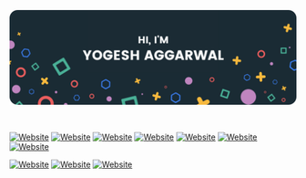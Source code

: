 [![Header](./public/header.png)](https://yogeshaggarwal.in)

<br>

[![Website](https://img.shields.io/badge/website-000000?style=for-the-badge&logo=About.me&logoColor=white)](https://yogeshaggarwal.in/)
[![Website](https://img.shields.io/badge/LinkedIn-0077B5?style=for-the-badge&logo=linkedin&logoColor=white)](https://www.linkedin.com/in/yogesh-aggarwal-90a7ab1b2/)
[![Website](https://img.shields.io/badge/Twitter-1DA1F2?style=for-the-badge&logo=twitter&logoColor=white)](https://twitter.com/YogeshDev215/)
[![Website](https://img.shields.io/badge/npm-CB3837?style=for-the-badge&logo=npm&logoColor=white)](https://www.npmjs.com/~yogesh-aggarwal)
[![Website](https://img.shields.io/badge/-Hackerrank-2EC866?style=for-the-badge&logo=HackerRank&logoColor=white)](https://www.hackerrank.com/yogeshdevaggarw1/)
[![Website](https://img.shields.io/badge/-CodeChef-5B4638?style=for-the-badge&logo=CodeChef&logoColor=white)](https://www.codechef.com/users/yogeshaggarwal/)
[![Website](https://img.shields.io/badge/Gmail-D14836?style=for-the-badge&logo=gmail&logoColor=white)](mailto:yogeshdevaggarwal@gmail.com/)

[![Website](https://img.shields.io/badge/Instagram-E4405F?style=for-the-badge&logo=instagram&logoColor=white)](https://www.instagram.com/developer.exe/)
[![Website](https://img.shields.io/badge/YouTube-FF0000?style=for-the-badge&logo=youtube&logoColor=white)](https://www.youtube.com/channel/UCDbxRB8VMwDVAKvMR1Tnm6Q/)
[![Website](https://img.shields.io/badge/Spotify-1ED760?&style=for-the-badge&logo=spotify&logoColor=white)](https://open.spotify.com/user/k7j4u5eyyceupp4d83hghbxkt?si=ce777ed0c9f9450b/)

<br>
